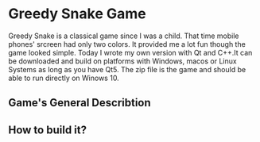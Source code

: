 # Greedy Snake Game

Greedy Snake is a classical game since I was a child. That time mobile phones'  srcreen had only two colors. It provided me a lot fun though the game looked simple. Today I wrote my own version with Qt and C++.It can be downloaded and build on platforms with Windows, macos or Linux Systems as long as you have Qt5. The zip file is the game and should be able to run directly on Winows 10.

## Game's General Describtion
## How to build it?
##
